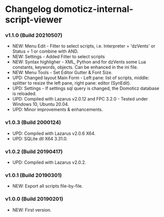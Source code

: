 # Changelog domoticz-internal-script-viewer

### v1.1.0 (Build 20210507)
* NEW: Menu Edit - Filter to select scripts, i.e. Interpreter = 'dzVents' or Status = 1 or combine with AND.
* NEW: Settings - Added Filter to select scripts
* NEW: Syntax highligher - XML, Python and for dzVents some Lua constants, keywords, objects. Can be enhanced in the ini file.
* NEW: Menu Tools - Set Editor Gutter & Font Size.
* UPD: Changed layout Main Form - Left pane: list of scripts, middle: splitter to resize the left pane, right pane: editor (SynEdit).
* UPD: Settings - If settings sql query is changed, the Domoticz database is reloaded.
* UPD: Compiled with Lazarus v2.0.12 and FPC 3.2.0 - Tested under Windows 10, Ubuntu 20.04.
* UPD: Minor improvements & enhancements.

### v1.0.3 (Build 2000124)
* UPD: Compiled with Lazarus v2.0.6 X64.
* UPD: SQLite dll X64 3.31.0.

### v1.0.2 (Build 20190417)
* UPD: Compiled with Lazarus v2.0.2.

### v1.0.1 (Build 20190301)
* NEW: Export all scripts file-by-file.

### v1.0.0 (Build 20190201)
* NEW: First version.
